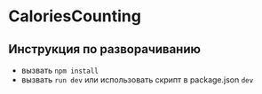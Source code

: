 # CaloriesCounting



## Инструкция по разворачиванию

- вызвать
`npm install`
- вызвать
`run dev`
или использовать скрипт в package.json 
`dev`
